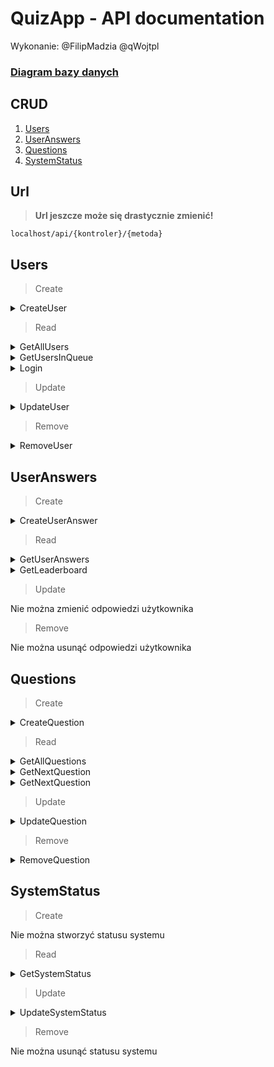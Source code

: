 # QuizApp - API documentation
Wykonanie: @FilipMadzia @qWojtpl

### [Diagram bazy danych](https://dbdiagram.io/d/Festiwal_nauki_quiz_elim-65943ee2ac844320ae1cfdb2)

## CRUD
1. [Users](#users)
2. [UserAnswers](#useranswers)
3. [Questions](#questions)
4. [SystemStatus](#systemstatus)

## Url

> **Url jeszcze może się drastycznie zmienić!**

`localhost/api/{kontroler}/{metoda}`

## Users
> Create

<details><summary>CreateUser</summary>
    
### Url:

`POST: localhost/api/users/CreateUser/`

### Co przyjmuje:

W body

```json
{
    "api_key": "administrator-api-key",
    "user": {
        "name": "John",
        "surname": "Smith",
        "password": 123,
        "class": "3TP"
    }
}
```

### Co zwraca:

```txt
401 - API key nie należy do admina lub admin nie zalogowany
500 - błąd podczas tworzenia nowego użytkownika
201 - sukces
```

</details>

> Read

<details><summary>GetAllUsers</summary>
    
### Url:

`GET: localhost/api/users/GetAllUsers/{adminApiKey}`

### Co przyjmuje:

`localhost/api/users/GetAllUsers/admin-api-key`

### Co zwraca:

```txt
401 - API key nie należy do admina lub admin nie zalogowany
200 - sukces i tablicę użytkowników
```

```json
[
    {
        "user_id": 0,
        "name": "John",
        "surname": "Smith",
        "class": "3TP",
        "login": "john.smith",
        "password": "123",
        "status": 0,
        "end_time": "2024-04-03T21:58:16.7271061"
    },
    {
        "user_id": 1,
        "name": "William",
        "surname": "Afternoon",
        "class": "3TP",
        "login": "william.afternoon",
        "password": "123",
        "status": 0,
        "end_time": "2024-04-03T21:58:16.7271061"
    },
    {
        "user_id": 2,
        "name": "Kamil",
        "surname": "Zdun",
        "class": "3TP",
        "login": "kamil.zdun",
        "password": "123",
        "status": 0,
        "end_time": "2024-04-03T21:58:16.7271061"
    }
]
```

</details>

<details><summary>GetUsersInQueue</summary>
    
### Url:

`GET: localhost/api/users/GetUsersInQueue/{apiKey}`

### Co przyjmuje:

`localhost/api/users/GetUsersInQueue/api-key`

### Co zwraca:

```txt
400 - użytkownik o podanym API key nie istnieje lub nie jest zalogowany
200 - sukces i listę użytkowników w kolejce
```

```json
[
    {
        "user_id": 0,
        "name": "John",
        "surname": "Smith",
        "class": "3TP
    },
    {
        "user_id": 1,
        "name": "Will",
        "surname": "Hutcherson",
        "class": "3TP"
    },
    {
        "user_id": 2,
        "name": "Kamil",
        "surname": "Zdun",
        "class": "3TP"
    }
]
```

</details>

<details><summary>Login</summary>

### Url:

`POST: localhost/api/users/Login/`

### Co przyjmuje:

W body

```js
{
    "login": "login",
    "password": "password"
}
```

### Co zwraca:

```txt
400 - nie znaleziono użytkownika o takim loginie i haśle
403 - status systemu = 0 (nie dotyczy adminów)
200 - sukces i dane użytkownika

```

```json
{
    "user_id": 0,
    "account_type": 0,
    "name": "John",
    "surname": "Smith",
    "class": 3TP",
    "login": "john.smith",
    "api_key": "some-api-key",
    "status": 0
}
```

</details>

> Update

<details><summary>UpdateUser</summary>
    
### Url:

`PUT: localhost/api/users/UpdateUser/`

### Co przyjmuje:

W body

```json
{
    "user_id": 0,
    "api_key": "admin-api-key",
    "user": {
        "name": "new-name",
        "surname": "new-surname",
        "password": "new-password",
        "class": "new-class",
        "status": 0
    }
} 
```

### Co zwraca:

```txt
401 - API key nie należy do admina lub admin nie zalogowany
400 - nie ma użytkownika o podanym id
500 - błąd podczas aktualizowania użytkownika
204 - sukces
```

</details>

> Remove

<details><summary>RemoveUser</summary>
    
### Url:

`DELETE: localhost/api/users/RemoveUser/{adminApiKey}/{userId}`

### Co przyjmuje:

`localhost/api/users/RemoveUser/admin-api-key/user-id`

### Co zwraca:

```txt
401 - API key nie należy do admina lub admin nie zalogowany
204 - sukces
```

</details>

## UserAnswers

> Create

<details><summary>CreateUserAnswer</summary>
    
### Url:

`POST: localhost/api/useranswers/CreateUserAnswer/`

### Co przyjmuje:

W body

```json
{
    "question_id": 1,
    "chosen_option": 1,
    "api_key": "api-key"
} 
```

### Co zwraca:

```txt
400 - użytkownik o podanym API key nie istnieje lub nie jest zalogowany
403 - status systemu jest inny niż 2
500 - błąd podczas tworzenia odpowiedzi użytkownika
201 - sukces
```

</details>

> Read

<details><summary>GetUserAnswers</summary>
    
### Url:

`GET: localhost/api/useranswers/GetUserAnswers/{api-key}/{id}`

### Co przyjmuje:

`localhost/api/useranswers/GetUserAnswers/administrator-api-key/1`

### Co zwraca:

```txt
401 - API key nie należy do admina lub admin nie zalogowany
200 - sukces
```

```json
[
    {
        "question": {
            "text": "Pytanie",
            "options": [
                "Opcja 1",
                "Opcja 2",
                "Opcja 3",
                "Opcja 4"
            ],
            "correct_answer": 0,
            "available_time": 0
        },
        "chosen_option": 2
    },
    {
        "question": {
            "text": "Pytanie",
            "options": [
                "Opcja 1",
                "Opcja 2",
                "Opcja 3",
                "Opcja 4"
            ],
            "correct_answer": 0,
            "available_time": 0
        },
        "chosen_option": 1
    },
    {
        "question": {
            "text": "Pytanie",
            "options": [
                "Opcja 1",
                "Opcja 2",
                "Opcja 3",
                "Opcja 4"
            ],
            "correct_answer": 0,
            "available_time": 0
        },
        "chosen_option": 1
    }
]
```

</details>

<details><summary>GetLeaderboard</summary>
    
### Url:

`GET: localhost/api/useranswers/GetLeaderboard/{apiKey}`

### Co przyjmuje:

`localhost/api/useranswers/GetLeaderboard/user-api-key`

### Co zwraca:

```txt
400 - użytkownik o podanym API key nie istnieje lub nie jest zalogowany
403 - status systemu jest inny niż 3 (wyniki)
200 - sukces i listę użytkowników posortowaną malejąco według ilości poprawnych odpowiedzi oraz rosnąco według czasu zakończenia
```

```json
[
    {
        "user": {
            "id": 2,
            "name": "Kamil",
            "surname": "Zdun",
            "class": "3TP",
            "start_time": "2024-04-03T21:58:16.7271061",
            "end_time": "2024-04-10T21:15:55.9540494"
        },
        "correct_answers": 4,
        "wrong_answers": 1
    },
    {
        "user": {
            "id": 5,
            "name": "Adam",
            "surname": "Nowak",
            "class": "3TP",
            "start_time": "2024-04-03T21:58:16.7271061",
            "end_time": "2024-04-10T21:19:12.9540494"
        },
        "correct_answers": 3,
        "wrong_answers": 2
    }
]
```

</details>

> Update

Nie można zmienić odpowiedzi użytkownika

> Remove

Nie można usunąć odpowiedzi użytkownika

## Questions

> Create

<details><summary>CreateQuestion</summary>
    
### Url:

`POST: localhost/api/questions/CreateQuestion/`

### Co przyjmuje:

W body

```json
{
    "api_key": "administrator-api-key",
    "question": {
        "text": "Pytanie",
        "options": [
            "Opcja 1",
            "Opcja 2",
            "Opcja 3",
            "Opcja 4"
        ],
        "correct_answer": 0,
        "available_time": 0
    }
} 
```

### Co zwraca:

```txt
401 - API key nie należy do admina lub admin nie zalogowany
500 - coś poszło nie tak podczas dodawanie pytania do bazy danych
201 - sukces
```

</details>

> Read

<details><summary>GetAllQuestions</summary>
    
### Url:

`GET: localhost/api/questions/GetAllQuestions/{apiKey}`

### Co przyjmuje:

`localhost/api/questions/GetAllQuestions/administrator-api-key`

### Co zwraca:

```txt
401 - API key nie należy do admina lub admin nie zalogowany
200 - tablica wszystkich pytań
```

```json
[
    {
        "question_id": 1,
        "text": "Pytanie",
        "options": [
            "Opcja 1",
            "Opcja 2",
            "Opcja 3",
            "Opcja 4"
        ],
        "correct_answer": 2,
        "available_time": 0
    },
    {
        "question_id": 2,
        "text": "Pytanie2",
        "options": [
            "Opcja 1",
            "Opcja 2",
            "Opcja 3",
            "Opcja 4"
        ],
        "correct_answer": 0,
        "available_time": 0
    }
]
```

</details>

<details><summary>GetNextQuestion</summary>
    
### Url:

`GET: localhost/api/questions/GetNextQuestion/{apiKey}`

### Co przyjmuje:

`localhost/api/questions/GetNextQuestion/api-key`

### Co zwraca:

```txt
400 - użytkownik o podanym API key nie istnieje lub nie jest zalogowany
403 - status systemu jest inny niż 2 (quiz)
405 - użytkownik odpowiedział już na wszystkie pytania
200 - następne pytanie
```

```json
{
    "id": 1,
    "text": "Pytanie",
    "options": [
        "Opcja 1",
        "Opcja 2",
        "Opcja 3",
        "Opcja 4"
    ],
    "available_time": 0,
    "time_from_beginning": 60
}
```

</details>

<details><summary>GetNextQuestion</summary>
    
### Url:

`GET: localhost/api/questions/GetQuestionCount`

### Co przyjmuje:

`localhost/api/questions/GetQuestionCount`

### Co zwraca:

```txt
200 - ilośc pytań
```

```json
50
```

</details>

> Update

<details><summary>UpdateQuestion</summary>
    
### Url:

`PUT: localhost/api/questions/UpdateQuestion/`

### Co przyjmuje:

W body

```json
{
    "question_id": 0,
    "api_key": "administrator-api-key",
    "question": {
        "text": "Pytanie",
        "options": [
            "Opcja 1",
            "Opcja 2",
            "Opcja 3",
            "Opcja 4"
        ],
        "correct_answer": 0,
        "available_time": 0
    }
} 
```

### Co zwraca:

```txt
501 - nie zaimplementowano
```

</details>

> Remove

<details><summary>RemoveQuestion</summary>
    
### Url:

`DELETE: localhost/api/questions/RemoveQuestion/{adminApiKey}/{id}`

### Co przyjmuje:

`localhost/api/questions/RemoveQuestion/admin-api-key/question-id`

### Co zwraca:

```txt
401 - API key nie należy do admina lub admin nie zalogowany
404 - brak pytania o podanych id
204 - usunięto pomyślnie
```

</details>

## SystemStatus

> Create

Nie można stworzyć statusu systemu

> Read

<details><summary>GetSystemStatus</summary>
    
### Url:

`GET: localhost/api/systemstatus/GetSystemStatus/`

### Co przyjmuje:

-

### Co zwraca:

200 - status systemu

```txt
0 - wyłączony
1 - kolejka
2 - quiz
3 - wyniki
```

</details>

> Update

<details><summary>UpdateSystemStatus</summary>
    
### Url:

`PUT: localhost/api/systemstatus/UpdateSystemStatus/`

### Co przyjmuje:

W body

```json
{
    "api_key": "administrator-api-key",
    "status": 1
}
```

Cyfrę reprezentującą status systemu:

```txt
0 - wyłączony
1 - kolejka
2 - quiz
3 - wyniki
```

### Co zwraca:

```txt
400 - złe dane wejściowe
401 - API key nie należy do admina lub admin nie zalogowany
500 - błąd podczas zmiany statusu systemu
204 - sukces
```

</details>

> Remove

Nie można usunąć statusu systemu
